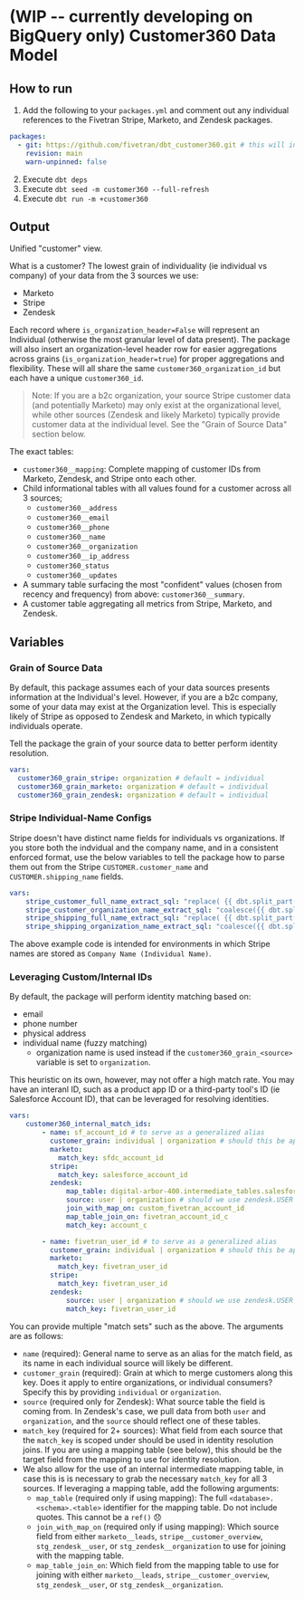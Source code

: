 # (WIP -- currently developing on BigQuery only) Customer360 Data Model

## How to run
1. Add the following to your `packages.yml` and comment out any individual references to the Fivetran Stripe, Marketo, and Zendesk packages.
```yml
packages:
  - git: https://github.com/fivetran/dbt_customer360.git # this will install Stripe, Marketo, and Zendesk as dependencies
    revision: main
    warn-unpinned: false
```
2. Execute `dbt deps`
3. Execute `dbt seed -m customer360 --full-refresh`
4. Execute `dbt run -m +customer360`

## Output
Unified "customer" view.

What is a customer? The lowest grain of individuality (ie individual vs company) of your data from the 3 sources we use:
- Marketo
- Stripe
- Zendesk

Each record where `is_organization_header=False` will represent an Individual (otherwise the most granular level of data present). The package will also insert an organization-level header row for easier aggregations across grains (`is_organization_header=true`) for proper aggregations and flexibility. These will all share the same `customer360_organization_id` but each have a unique `customer360_id`.

> Note: If you are a b2c organization, your source Stripe customer data (and potentially Marketo) may only exist at the organizational level, while other sources (Zendesk and likely Marketo) typically provide customer data at the individual level. See the "Grain of Source Data" section below.

The exact tables:
- `customer360__mapping`: Complete mapping of customer IDs from Marketo, Zendesk, and Stripe onto each other.
- Child informational tables with all values found for a customer across all 3 sources;
  - `customer360__address`
  - `customer360__email`
  - `customer360__phone`
  - `customer360__name`
  - `customer360__organization`
  - `customer360__ip_address`
  - `customer360_status`
  - `customer360__updates`
- A summary table surfacing the most "confident" values (chosen from recency and frequency) from above: `customer360__summary`.
- A customer table aggregating all metrics from Stripe, Marketo, and Zendesk.

## Variables
### Grain of Source Data
By default, this package assumes each of your data sources presents information at the Individual's level. However, if you are a b2c company, some of your data may exist at the Organization level. This is especially likely of Stripe as opposed to Zendesk and Marketo, in which typically individuals operate.

Tell the package the grain of your source data to better perform identity resolution.
```yml
vars:
  customer360_grain_stripe: organization # default = individual
  customer360_grain_marketo: organization # default = individual
  customer360_grain_zendesk: organization # default = individual
```

### Stripe Individual-Name Configs
Stripe doesn't have distinct name fields for individuals vs organizations. If you store both the indvidual and the company name, and in a consistent enforced format, use the below variables to tell the package how to parse them out from the Stripe `CUSTOMER.customer_name` and `CUSTOMER.shipping_name` fields.

```yml
vars:
    stripe_customer_full_name_extract_sql: "replace( {{ dbt.split_part('customer_name', \"' ('\", 2) }}, ')', '')" # How to extract the individual name from `customer_name`
    stripe_customer_organization_name_extract_sql: "coalesce({{ dbt.split_part('customer_name', \"' ('\", 1) }}, customer_name)" # How to extract the company name from `customer_name`
    stripe_shipping_full_name_extract_sql: "replace( {{ dbt.split_part('shipping_name', \"' ('\", 2) }}, ')', '')" # How to extract the individual name from `shipping_name`
    stripe_shipping_organization_name_extract_sql: "coalesce({{ dbt.split_part('shipping_name', \"' ('\", 1) }}, shipping_name)" # How to extract the company name from `shipping_name`
```

The above example code is intended for environments in which Stripe names are stored as `Company Name (Individual Name)`.

### Leveraging Custom/Internal IDs
By default, the package will perform identity matching based on:
- email
- phone number
- physical address
- individual name (fuzzy matching)
  - organization name is used instead if the `customer360_grain_<source>` variable is set to `organization`.

This heuristic on its own, however, may not offer a high match rate. You may have an interanl ID, such as a product app ID or a third-party tool's ID (ie Salesforce Account ID), that can be leveraged for resolving identities.

```yml
vars:
    customer360_internal_match_ids:
        - name: sf_account_id # to serve as a generalized alias
          customer_grain: individual | organization # should this be applied at the individual or organizational level? affects joins/filters in our identity resolution logic
          marketo: 
            match_key: sfdc_account_id
          stripe:
            match_key: salesforce_account_id
          zendesk:
              map_table: digital-arbor-400.intermediate_tables.salesforce_to_fivetran_account
              source: user | organization # should we use zendesk.USER or zendesk.ORGANIZATION
              join_with_map_on: custom_fivetran_account_id
              map_table_join_on: fivetran_account_id_c
              match_key: account_c

        - name: fivetran_user_id # to serve as a generalized alias
          customer_grain: individual | organization # should this be applied at the individual or organizational level? affects joins/filters in our identity resolution logic
          marketo: 
            match_key: fivetran_user_id
          stripe:
            match_key: fivetran_user_id
          zendesk:
              source: user | organization # should we use zendesk.USER or zendesk.ORGANIZATION
              match_key: fivetran_user_id
```

You can provide multiple "match sets" such as the above. The arguments are as follows:
- `name` (required): General name to serve as an alias for the match field, as its name in each individual source will likely be different.
- `customer_grain` (required): Grain at which to merge customers along this key. Does it apply to entire organizations, or individual consumers? Specify this by providing `individual` or `organization`.
- `source` (required only for Zendesk): What source table the field is coming from. In Zendesk's case, we pull data from both `user` and `organization`, and the `source` should reflect one of these tables.
- `match_key` (required for 2+ sources): What field from each source that the `match_key` is scoped under should be used in identity resolution joins. If you are using a mapping table (see below), this should be the target field from the mapping to use for identity resolution.
- We also allow for the use of an internal intermediate mapping table, in case this is is necessary to grab the necessary `match_key` for all 3 sources. If leveraging a mapping table, add the following arguments:
  - `map_table` (required only if using mapping): The full `<database>.<schema>.<table>` identifier for the mapping table. Do not include quotes. This cannot be a `ref()` :disappointed:
  - `join_with_map_on` (required only if using mapping): Which source field from either `marketo__leads`, `stripe__customer_overview`, `stg_zendesk__user`, or `stg_zendesk__organization` to use for joining with the mapping table.
  - `map_table_join_on`: Which field from the mapping table to use for joining with either `marketo__leads`, `stripe__customer_overview`, `stg_zendesk__user`, or `stg_zendesk__organization`.